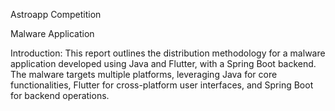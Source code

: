 Astroapp Competition

Malware Application

Introduction:
This report outlines the distribution methodology for a malware application developed using Java and Flutter, with a Spring Boot backend. The malware targets multiple platforms, leveraging Java for core functionalities, Flutter for cross-platform user interfaces, and Spring Boot for backend operations.
